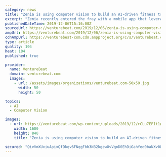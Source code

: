 ```yaml
---
category: news
title: "Zenia is using computer vision to build an AI-driven fitness trainer"
excerpt: "Zenia recently entered the fray with a mobile app that leverages machine learning, computer vision, and motion tracking with the promise of helping improve your yoga poses. The company calls it “the world’s first AI-powered yoga assistant,” and plans ..."
publishedDateTime: 2019-12-06T15:16:00Z
sourceUrl: https://venturebeat.com/2019/12/06/zenia-is-using-computer-vision-to-build-an-ai-driven-fitness-trainer/
ampUrl: https://venturebeat.com/2019/12/06/zenia-is-using-computer-vision-to-build-an-ai-driven-fitness-trainer/amp/
cdnAmpUrl: https://venturebeat-com.cdn.ampproject.org/c/s/venturebeat.com/2019/12/06/zenia-is-using-computer-vision-to-build-an-ai-driven-fitness-trainer/amp/
type: article
quality: 104
heat: 104
published: true

provider:
  name: VentureBeat
  domain: venturebeat.com
  images:
    - url: /assets/images/organizations/venturebeat.com-50x50.jpg
      width: 50
      height: 50

topics:
  - AI
  - Computer Vision

images:
  - url: https://venturebeat.com/wp-content/uploads/2019/12/rCLu7EPIt1g-1.jpg?fit=1680%2C840&amp;strip=all
    width: 1680
    height: 840
    title: "Zenia is using computer vision to build an AI-driven fitness trainer"

secured: "QivVmXUxiuApixQfDkqv6FNqgFbb3N32kgew8vVqoD0EhDiGahYed0baNXv0LZhgFdi180LtbZj23/n+1SAhx/nkA+JNNlx7tt7D0xIP81yTwmIJldLeWO6UoFVB6lDXIfQ0A/U4Y5CtNCQjacbcrsh1VdEyA4dlYJBCr/KOefERQUWj3YdIXbjGwq8kebRtkMPsC7fbK8vMcqzyWMZAALiWK0aUpjsJ1pmAzxh9OecWPOa7D3ElIphX9evfceCCnWlIUTZyTWtZ7QmYtRUAtA==;mKV3OwZHiNytpVLYHpi8dQ=="
---
```


